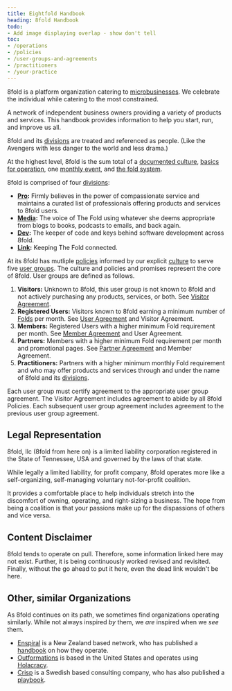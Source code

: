 ```yaml
---
title: Eightfold Handbook
heading: 8fold Handbook
todo:
- Add image displaying overlap - show don't tell
toc:
- /operations
- /policies
- /user-groups-and-agreements
- /practitioners
- /your-practice
---
```


8fold is a platform organization catering to [microbusinesses](https://www.sba.gov/sites/default/files/Microbusinesses_in_the_Economy.pdf). We celebrate the individual while catering to the most constrained.

A network of independent business owners providing a variety of products and services. This handbook provides information to help you start, run, and improve us all.

8fold and its [divisions](/operations/divisions) are treated and referenced as people. (Like the Avengers with less danger to the world and less drama.)

At the highest level, 8fold is the sum total of a [documented culture](/operations/culture), [basics for operation](/operations), one [monthly event](/operations/monthly), and [the fold system](/operations/fold-system).

8fold is comprised of four [divisions](/operations/divisions):

* **[Pro](https://8fold.pro):** Firmly believes in the power of compassionate service and maintains a curated list of professionals offering products and services to 8fold users.
* **[Media](https://8fold.media):** The voice of The Fold using whatever she deems appropriate from blogs to books, podcasts to emails, and back again.
* **[Dev](https://8fold.dev):** The keeper of code and keys behind software development across 8fold.
* **[Link](https://8fold.link):** Keeping The Fold connected.

At its 8fold has mutliple [policies](/legal/policies) informed by our explicit [culture](/operations/culture) to serve five [user groups](/user-groups). The culture and policies and promises represent the core of 8fold. User groups are defined as follows.

1. **Visitors:** Unknown to 8fold, this user group is not known to 8fold and not actively purchasing any products, services, or both. See [Visitor Agreement](/visitor-agreement). 
2. **Registered Users:** Visitors known to 8fold earning a minimum number of [Folds](/fold-system) per month. See [User Agreement](/user-agreement) and Visitor Agreement.
3. **Members:** Registered Users with a higher minimum Fold requirement per month. See [Member Agreement](/member-agreement) and User Agreement.
4. **Partners:** Members with a higher minimum Fold requirement per month and promotional pages. See [Partner Agreement](/partner-agreement) and Member Agreement.
5. **Practitioners:** Partners with a higher minimum monthly Fold requirement and who may offer products and services through and under the name of 8fold and its [divisions](/divisions).

Each user group must certify agreement to the appropriate user group agreement. The Visitor Agreement includes agreement to abide by all 8fold Policies. Each subsequent user group agreement includes agreement to the previous user group agreement.

## Legal Representation

8fold, llc \(8fold from here on\) is a limited liability corporation registered in the State of Tennessee, USA and governed by the laws of that state.

While legally a limited liability, for profit company, 8fold operates more like a self-organizing, self-managing voluntary not-for-profit coalition.

It provides a comfortable place to help individuals stretch into the discomfort of owning, operating, and right-sizing a business. The hope from being a coalition is that your passions make up for the dispassions of others and vice versa.

## Content Disclaimer

8fold tends to operate on pull. Therefore, some information linked here may not exist. Further, it is being continuously worked revised and revisited. Finally, without the go ahead to put it here, even the dead link wouldn't be here.

## Other, similar Organizations

As 8fold continues on its path, we sometimes find organizations operating similarly. While not always inspired _by_ them, we _are_ inspired when we _see_ them.

* [Enspiral](https://enspiral.com) is a New Zealand based network, who has published a [handbook](https://handbook.enspiral.com) on how they operate.
* [Outformations](http://outformations.com) is based in the United States and operates using [Holacracy](https://www.holacracy.org).
* [Crisp](https://www.crisp.se) is a Swedish based consulting company, who has also published a [playbook](https://dna.crisp.se/docs/index.html).

